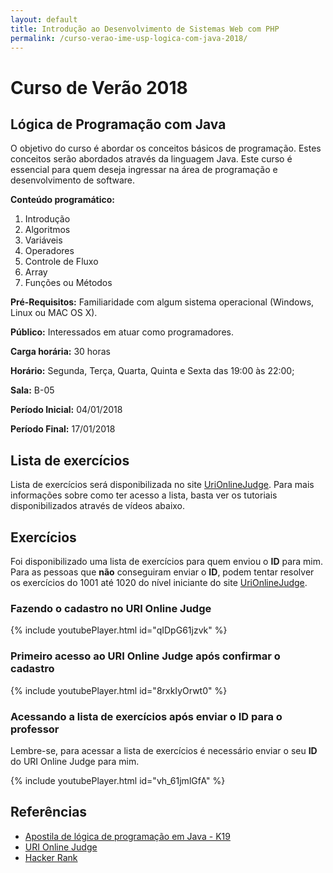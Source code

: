 ```yaml
---
layout: default
title: Introdução ao Desenvolvimento de Sistemas Web com PHP
permalink: /curso-verao-ime-usp-logica-com-java-2018/
---
```


# Curso de Verão 2018

## Lógica de Programação com Java

O objetivo do curso é abordar os conceitos básicos de programação. Estes conceitos serão abordados através da linguagem Java. Este curso é essencial para quem deseja ingressar na área de programação e desenvolvimento de software.

**Conteúdo programático:**
1. Introdução
2. Algoritmos
3. Variáveis
4. Operadores
5. Controle de Fluxo
6. Array
7. Funções ou Métodos

**Pré-Requisitos:** Familiaridade com algum sistema operacional (Windows, Linux ou MAC OS X).

**Público:** Interessados em atuar como programadores.

**Carga horária:** 30 horas

**Horário:** Segunda, Terça, Quarta, Quinta e Sexta das 19:00 às 22:00;

**Sala:** B-05

**Período Inicial:** 04/01/2018

**Período Final:** 17/01/2018

## Lista de exercícios

Lista de exercícios será disponibilizada no site [UriOnlineJudge](https://www.urionlinejudge.com.br). Para mais informações sobre como ter acesso a lista, basta ver os tutoriais disponibilizados através de vídeos abaixo.

## Exercícios

Foi disponibilizado uma lista de exercícios para quem enviou o **ID** para mim. Para as pessoas que **não** conseguiram enviar o **ID**, podem tentar resolver os exercícios do 1001 até 1020 do nível iniciante do site [UriOnlineJudge](https://www.urionlinejudge.com.br).

### Fazendo o cadastro no URI Online Judge
{% include youtubePlayer.html id="qIDpG61jzvk" %}

### Primeiro acesso ao URI Online Judge após confirmar o cadastro
{% include youtubePlayer.html id="8rxkIyOrwt0" %}

### Acessando a lista de exercícios após enviar o ID para o professor

Lembre-se, para acessar a lista de exercícios é necessário enviar o seu **ID** do URI Online Judge para mim.

{% include youtubePlayer.html id="vh_61jmlGfA" %}

## Referências

* [Apostila de lógica de programação em Java - K19](https://mrezende.github.io/assets/apostila-logica-de-programacao-java-k19.pdf)
* [URI Online Judge](www.urionlinejudge.com.br)
* [Hacker Rank](www.hackerrank.com/)
